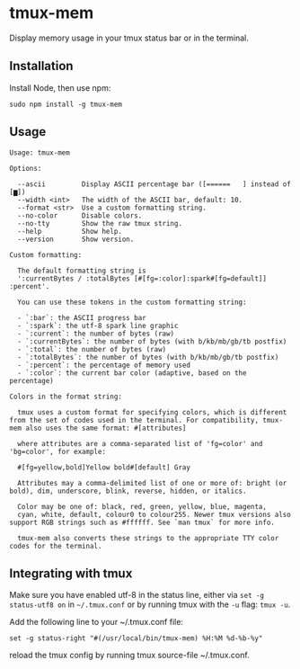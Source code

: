 # tmux-mem

Display memory usage in your tmux status bar or in the terminal.

## Installation

Install Node, then use npm:

    sudo npm install -g tmux-mem

## Usage

    Usage: tmux-mem

    Options:

      --ascii         Display ASCII percentage bar ([======   ] instead of [▆])
      --width <int>   The width of the ASCII bar, default: 10.
      --format <str>  Use a custom formatting string.
      --no-color      Disable colors.
      --no-tty        Show the raw tmux string.
      --help          Show help.
      --version       Show version.

    Custom formatting:

      The default formatting string is
      ':currentBytes / :totalBytes [#[fg=:color]:spark#[fg=default]] :percent'.

      You can use these tokens in the custom formatting string:

      - `:bar`: the ASCII progress bar
      - `:spark`: the utf-8 spark line graphic
      - `:current`: the number of bytes (raw)
      - `:currentBytes`: the number of bytes (with b/kb/mb/gb/tb postfix)
      - `:total`: the number of bytes (raw)
      - `:totalBytes`: the number of bytes (with b/kb/mb/gb/tb postfix)
      - `:percent`: the percentage of memory used
      - `:color`: the current bar color (adaptive, based on the percentage)

    Colors in the format string:

      tmux uses a custom format for specifying colors, which is different from the set of codes used in the terminal. For compatibility, tmux-mem also uses the same format: #[attributes]

      where attributes are a comma-separated list of 'fg=color' and 'bg=color', for example:

      #[fg=yellow,bold]Yellow bold#[default] Gray

      Attributes may a comma-delimited list of one or more of: bright (or bold), dim, underscore, blink, reverse, hidden, or italics.

      Color may be one of: black, red, green, yellow, blue, magenta,
      cyan, white, default, colour0 to colour255. Newer tmux versions also support RGB strings such as #ffffff. See `man tmux` for more info.

      tmux-mem also converts these strings to the appropriate TTY color codes for the terminal.

## Integrating with tmux

Make sure you have enabled utf-8 in the status line, either via `set -g status-utf8 on` in `~/.tmux.conf` or by running tmux with the `-u` flag: `tmux -u`.

Add the following line to your ~/.tmux.conf file:

    set -g status-right "#(/usr/local/bin/tmux-mem) %H:%M %d-%b-%y"

reload the tmux config by running tmux source-file ~/.tmux.conf.

